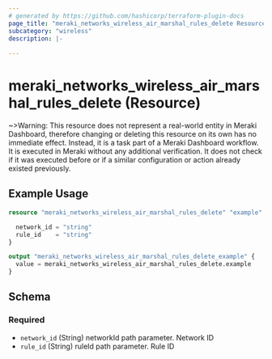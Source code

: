 ```yaml
---
# generated by https://github.com/hashicorp/terraform-plugin-docs
page_title: "meraki_networks_wireless_air_marshal_rules_delete Resource - terraform-provider-meraki"
subcategory: "wireless"
description: |-
  
---
```


# meraki_networks_wireless_air_marshal_rules_delete (Resource)



~>Warning: This resource does not represent a real-world entity in Meraki Dashboard, therefore changing or deleting this resource on its own has no immediate effect. Instead, it is a task part of a Meraki Dashboard workflow. It is executed in Meraki without any additional verification. It does not check if it was executed before or if a similar configuration or action 
already existed previously.


## Example Usage

```terraform
resource "meraki_networks_wireless_air_marshal_rules_delete" "example" {

  network_id = "string"
  rule_id    = "string"
}

output "meraki_networks_wireless_air_marshal_rules_delete_example" {
  value = meraki_networks_wireless_air_marshal_rules_delete.example
}
```

<!-- schema generated by tfplugindocs -->
## Schema

### Required

- `network_id` (String) networkId path parameter. Network ID
- `rule_id` (String) ruleId path parameter. Rule ID

